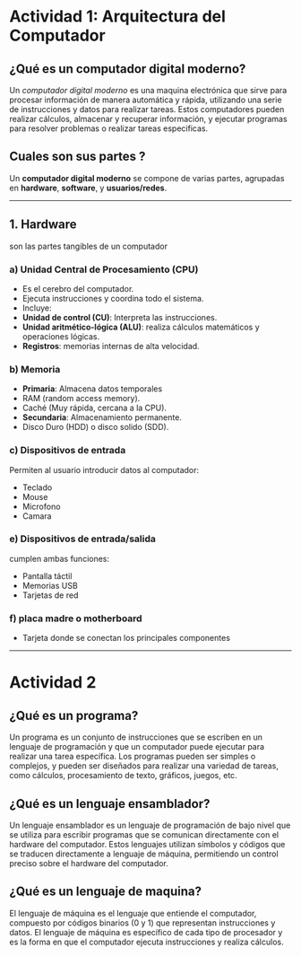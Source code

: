 # Actividad 1: Arquitectura del Computador

## ¿Qué es un computador digital moderno?
Un *computador digital moderno* es una maquina electrónica que sirve para procesar información de manera automática y rápida, utilizando una serie de instrucciones y datos para realizar tareas. Estos computadores pueden realizar cálculos, almacenar y recuperar información, y ejecutar programas para resolver problemas o realizar tareas especificas.

## Cuales son sus partes ?
Un **computador digital moderno** se compone de varias partes, agrupadas en **hardware**, **software**, y **usuarios/redes**.

---

## 1. Hardware 
son las partes tangibles de un computador 

### a) Unidad Central de Procesamiento (CPU) 
- Es el cerebro del computador. 
- Ejecuta instrucciones y coordina todo el sistema. 
- Incluye:
 - **Unidad de control (CU)**: Interpreta las instrucciones.
 - **Unidad aritmético-lógica (ALU)**: realiza cálculos matemáticos y operaciones lógicas.
 - **Registros**: memorias internas de alta velocidad.


### b) Memoria
- **Primaria**: Almacena datos temporales
 - RAM (random access memory).
 - Caché (Muy rápida, cercana a la CPU).
- **Secundaria**: Almacenamiento permanente.
 - Disco Duro (HDD) o disco solido (SDD).

### c) Dispositivos de entrada
Permiten al usuario introducir datos al computador:
- Teclado 
- Mouse 
- Microfono 
- Camara 

### e) Dispositivos de entrada/salida 
cumplen ambas funciones: 
- Pantalla táctil 
- Memorias USB
- Tarjetas de red

### f) placa madre o **motherboard**
- Tarjeta donde se conectan los principales componentes

---

# Actividad 2 

## ¿Qué es un programa? 
Un programa es un conjunto de instrucciones que se escriben en un lenguaje de programación y que un computador puede ejecutar para realizar una tarea específica. Los programas pueden ser simples o complejos, y pueden ser diseñados para realizar una variedad de tareas, como cálculos, procesamiento de texto, gráficos, juegos, etc.

## ¿Qué es un lenguaje ensamblador?
Un lenguaje ensamblador es un lenguaje de programación de bajo nivel que se utiliza para escribir programas que se comunican directamente con el hardware del computador. Estos lenguajes utilizan símbolos y códigos que se traducen directamente a lenguaje de máquina, permitiendo un control preciso sobre el hardware del computador.

## ¿Qué es un lenguaje de maquina?
El lenguaje de máquina es el lenguaje que entiende el computador, compuesto por códigos binarios (0 y 1) que representan instrucciones y datos. El lenguaje de máquina es específico de cada tipo de procesador y es la forma en que el computador ejecuta instrucciones y realiza cálculos.


